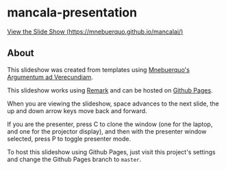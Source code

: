 # mancala-presentation

[View the Slide Show (https://mnebuerquo.github.io/mancalai/)](https://mnebuerquo.github.io/mancalai/)

## About

This slideshow was created from templates using 
[Mnebuerquo's Argumentum ad Verecundiam](https://github.com/mnebuerquo/argumentum-ad-verecundiam).

This slideshow works using [Remark](http://remarkjs.com/) and
can be hosted on [Github Pages](https://pages.github.com/).

When you are viewing the slideshow, space advances to the next slide, the up
and down arrow keys move back and forward.

If you are the presenter, press C to clone the window (one for the laptop, and
one for the projector display), and then with the presenter window selected,
press P to toggle presenter mode.

To host this slideshow using Github Pages, just visit this project's
settings and change the Github Pages branch to `master`.
